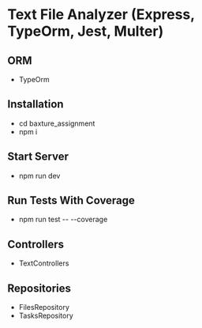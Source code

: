 # Text File Analyzer (Express, TypeOrm, Jest, Multer)

## ORM
- TypeOrm

## Installation
- cd baxture_assignment
- npm i

## Start Server
- npm run dev

## Run Tests With Coverage
- npm run test -- --coverage

## Controllers
- TextControllers

## Repositories
- FilesRepository
- TasksRepository


